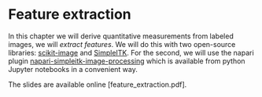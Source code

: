 # Feature extraction
In this chapter we will derive quantitative measurements from labeled images, we will _extract features_. We will do this with two open-source libraries: [scikit-image](https://scikit-image.org/) and [SimpleITK](https://simpleitk.org/). For the second, we will use the napari plugin [napari-simpleitk-image-processing](https://www.napari-hub.org/plugins/napari-simpleitk-image-processing) which is available from python Jupyter notebooks in a convenient way.

The slides are available online [feature_extraction.pdf].